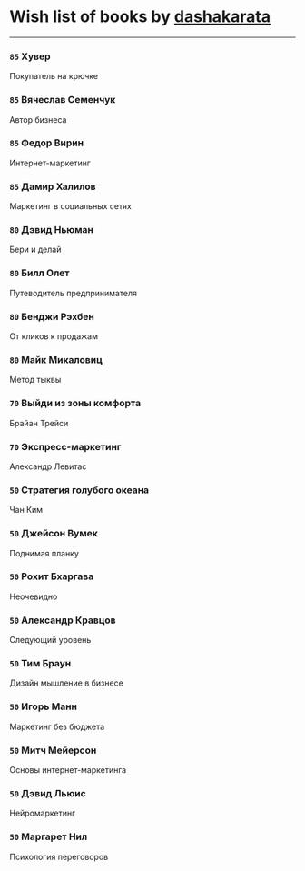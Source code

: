 # Wish list of books by [dashakarata](http://vk.com/id4468151)
---

### `85` Хувер
Покупатель на крючке

### `85` Вячеслав Семенчук
Автор бизнеса

### `85` Федор Вирин
Интернет-маркетинг

### `85` Дамир Халилов
Маркетинг в социальных сетях

### `80` Дэвид Ньюман
Бери и делай

### `80` Билл Олет
Путеводитель предпринимателя

### `80` Бенджи Рэхбен
От кликов к продажам

### `80` Майк Микаловиц
Метод тыквы

### `70` Выйди из зоны комфорта
Брайан Трейси

### `70` Экспресс-маркетинг
Александр Левитас

### `50` Стратегия голубого океана
Чан Ким

### `50` Джейсон Вумек
Поднимая планку

### `50` Рохит Бхаргава
Неочевидно

### `50` Александр Кравцов
Следующий уровень

### `50` Тим Браун
Дизайн мышление в бизнесе

### `50` Игорь Манн
Маркетинг без бюджета

### `50` Митч Мейерсон
Основы интернет-маркетинга

### `50` Дэвид Льюис
Нейромаркетинг

### `50` Маргарет Нил
Психология переговоров

